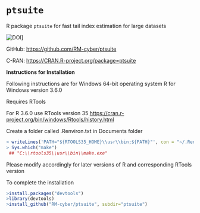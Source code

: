 # `ptsuite`

R package `ptsuite` for fast tail index estimation for large datasets

![DOI](https://zenodo.org/badge/272910326.svg)]

GitHub: https://github.com/RM-cyber/ptsuite

C-RAN: https://CRAN.R-project.org/package=ptsuite 

**Instructions for Installation**

Following instructions are for Windows 64-bit operating system R for Windows version 3.6.0 

Requires RTools 

For R 3.6.0 use RTools version 35 https://cran.r-project.org/bin/windows/Rtools/history.html

Create a folder called .Renviron.txt in Documents folder  

```r
> writeLines('PATH="${RTOOLS35_HOME}\\usr\\bin;${PATH}"', con = "~/.Renviron")
> Sys.which("make")
 ## "C:\\rtools35\\usr\\bin\\make.exe"
```
Please modify accordingly for later versions of R and corresponding RTools version

To complete the installation
```r
>install.packages("devtools")
>library(devtools)
>install_github("RM-cyber/ptsuite", subdir="ptsuite")
```
